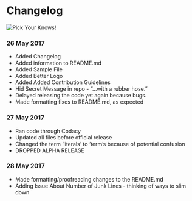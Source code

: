 # Changelog

![Pick Your Knows!](https://raw.githubusercontent.com/berzerk0/BEWGor/master/bewgor_nose.png)

### 26 May 2017
* Added Changelog
* Added information to README.md
* Added Sample File
* Added Better Logo
* Added Added Contribution Guidelines
* Hid Secret Message in repo - “…with a rubber hose.”
* Delayed releasing the code yet again because bugs.
* Made formatting fixes to README.md, as expected


### 27 May 2017
* Ran code through Codacy
* Updated all files before official release
* Changed the term ‘literals’ to ‘term’s because of potential confusion
* DROPPED ALPHA RELEASE


### 28 May 2017
* Made formatting/proofreading changes to the README.md
* Adding Issue About Number of Junk Lines - thinking of ways to slim down

